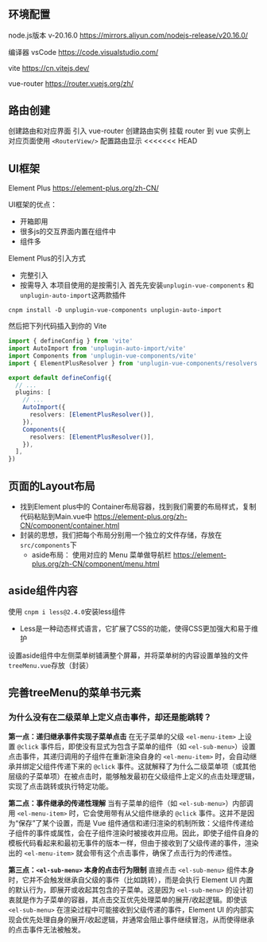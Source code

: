 #

## 环境配置

node.js版本 v-20.16.0
<https://mirrors.aliyun.com/nodejs-release/v20.16.0/>

编译器 vsCode
<https://code.visualstudio.com/>

vite
<https://cn.vitejs.dev/>

vue-router
<https://router.vuejs.org/zh/>

## 路由创建

创建路由和对应界面
引入 vue-router 创建路由实例
挂载 router 到 vue 实例上
对应页面使用 `<RouterView/>` 配置路由显示
<<<<<<< HEAD

## UI框架

Element Plus
<https://element-plus.org/zh-CN/>

UI框架的优点：

- 开箱即用
- 很多js的交互界面内置在组件中
- 组件多

Element Plus的引入方式

- 完整引入
- 按需导入
本项目使用的是按需引入
首先先安装`unplugin-vue-components` 和 `unplugin-auto-import`这两款插件

```shell
cnpm install -D unplugin-vue-components unplugin-auto-import
```

然后把下列代码插入到你的 Vite

```vite.config.ts
import { defineConfig } from 'vite'
import AutoImport from 'unplugin-auto-import/vite'
import Components from 'unplugin-vue-components/vite'
import { ElementPlusResolver } from 'unplugin-vue-components/resolvers'

export default defineConfig({
  // ...
  plugins: [
    // ...
    AutoImport({
      resolvers: [ElementPlusResolver()],
    }),
    Components({
      resolvers: [ElementPlusResolver()],
    }),
  ],
})
```

## 页面的Layout布局

- 找到Element plus中的 Container布局容器，找到我们需要的布局样式，复制代码粘贴到Main.vue中
<https://element-plus.org/zh-CN/component/container.html>
- 封装的思想，我们把每个布局分别用一个独立的文件存储，存放在`src/components`下
  - aside布局：
使用对应的 Menu 菜单做导航栏
<https://element-plus.org/zh-CN/component/menu.html>

## aside组件内容

使用 `cnpm i less@2.4.0`安装less组件

- Less是一种动态样式语言，它扩展了CSS的功能，使得CSS更加强大和易于维护

设置aside组件中左侧菜单树铺满整个屏幕，并将菜单树的内容设置单独的文件`treeMenu.vue`存放（封装）

## 完善treeMenu的菜单书元素

### 为什么没有在二级菜单上定义点击事件，却还是能跳转？

**第一点：递归继承事件实现子菜单点击**
在无子菜单的父级 `<el-menu-item>` 上设置 `@click` 事件后，即使没有显式为包含子菜单的组件（如 `<el-sub-menu>`）设置点击事件，其递归调用的子组件在重新渲染自身的 `<el-menu-item>` 时，会自动继承并绑定父组件传递下来的 `@click` 事件。这就解释了为什么二级菜单项（或其他层级的子菜单项）在被点击时，能够触发最初在父级组件上定义的点击处理逻辑，实现了点击跳转或执行特定功能。

**第二点：事件继承的传递性理解**
当有子菜单的组件（如 `<el-sub-menu>`）内部调用 `<el-menu-item>` 时，它会使用带有从父组件继承的 `@click` 事件。这并不是因为“保存”了某个设置，而是 Vue 组件通信和递归渲染的机制所致：父组件传递给子组件的事件或属性，会在子组件渲染时被接收并应用。因此，即使子组件自身的模板代码看起来和最初无事件的版本一样，但由于接收到了父级传递的事件，渲染出的 `<el-menu-item>` 就会带有这个点击事件，确保了点击行为的传递性。

**第三点：`<el-sub-menu>` 本身的点击行为限制**
直接点击 `<el-sub-menu>` 组件本身时，它并不会触发继承自父级的事件（比如跳转），而是会执行 Element UI 内置的默认行为，即展开或收起其包含的子菜单。这是因为 `<el-sub-menu>` 的设计初衷就是作为子菜单的容器，其点击交互优先处理菜单的展开/收起逻辑。即使该 `<el-sub-menu>` 在渲染过程中可能接收到父级传递的事件，Element UI 的内部实现会优先处理自身的展开/收起逻辑，并通常会阻止事件继续冒泡，从而使得继承的点击事件无法被触发。
